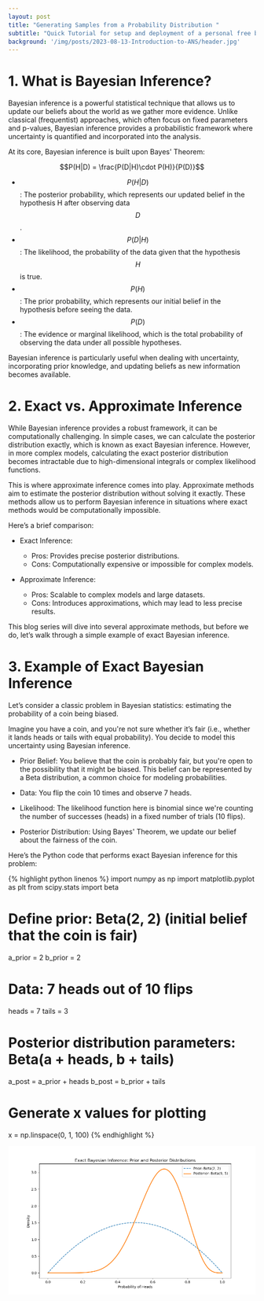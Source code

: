 ```yaml
---
layout: post
title: "Generating Samples from a Probability Distribution "
subtitle: "Quick Tutorial for setup and deployment of a personal free blog."
background: '/img/posts/2023-08-13-Introduction-to-ANS/header.jpg'
---
```

# 1. What is Bayesian Inference?

Bayesian inference is a powerful statistical technique that allows us to update our beliefs about the world as we gather more evidence. Unlike classical (frequentist) approaches, which often focus on fixed parameters and p-values, Bayesian inference provides a probabilistic framework where uncertainty is quantified and incorporated into the analysis.

At its core, Bayesian inference is built upon Bayes' Theorem:

$$P(H|D) = \frac{P(D|H)\cdot P(H)}{P(D)}$$

* $$ P(H|D)$$: The posterior probability, which represents our updated belief in the hypothesis H after observing data $$D$$.
* $$ P(D|H)$$: The likelihood, the probability of the data given that the hypothesis $$H$$ is true.
* $$P(H)$$: The prior probability, which represents our initial belief in the hypothesis before seeing the data.
* $$P(D)$$: The evidence or marginal likelihood, which is the total probability of observing the data under all possible hypotheses.

Bayesian inference is particularly useful when dealing with uncertainty, incorporating prior knowledge, and updating beliefs as new information becomes available.

# 2. Exact vs. Approximate Inference
  
While Bayesian inference provides a robust framework, it can be computationally challenging. In simple cases, we can calculate the posterior distribution exactly, which is known as exact Bayesian inference. However, in more complex models, calculating the exact posterior distribution becomes intractable due to high-dimensional integrals or complex likelihood functions.

This is where approximate inference comes into play. Approximate methods aim to estimate the posterior distribution without solving it exactly. These methods allow us to perform Bayesian inference in situations where exact methods would be computationally impossible.

Here’s a brief comparison:

   * Exact Inference:
       - Pros: Provides precise posterior distributions.
       - Cons: Computationally expensive or impossible for complex models.

   * Approximate Inference:
       - Pros: Scalable to complex models and large datasets.
       - Cons: Introduces approximations, which may lead to less precise results.

This blog series will dive into several approximate methods, but before we do, let’s walk through a simple example of exact Bayesian inference.

#  3. Example of Exact Bayesian Inference
Let’s consider a classic problem in Bayesian statistics: estimating the probability of a coin being biased.

Imagine you have a coin, and you're not sure whether it’s fair (i.e., whether it lands heads or tails with equal probability). You decide to model this uncertainty using Bayesian inference.

* Prior Belief: You believe that the coin is probably fair, but you're open to the possibility that it might be biased. This belief can be represented by a Beta distribution, a common choice for modeling probabilities.

* Data: You flip the coin 10 times and observe 7 heads.

* Likelihood: The likelihood function here is binomial since we're counting the number of successes (heads) in a fixed number of trials (10 flips).

* Posterior Distribution: Using Bayes' Theorem, we update our belief about the fairness of the coin.

Here’s the Python code that performs exact Bayesian inference for this problem:

{% highlight python linenos %}
import numpy as np
import matplotlib.pyplot as plt
from scipy.stats import beta

# Define prior: Beta(2, 2) (initial belief that the coin is fair)
a_prior = 2
b_prior = 2

# Data: 7 heads out of 10 flips
heads = 7
tails = 3

# Posterior distribution parameters: Beta(a + heads, b + tails)
a_post = a_prior + heads
b_post = b_prior + tails

# Generate x values for plotting
x = np.linspace(0, 1, 100)
{% endhighlight %}

![Imagetext](\img\posts\2024-08-16-Approximate-Inference\exactBayesianInference.png)
